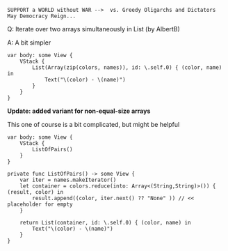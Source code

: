 ```
SUPPORT a WORLD without WAR -->  vs. Greedy Oligarchs and Dictators
May Democracy Reign... 
```

Q: Iterate over two arrays simultaneously in List (by AlbertB)

A: A bit simpler

    var body: some View {
        VStack {
            List(Array(zip(colors, names)), id: \.self.0) { (color, name) in
                Text("\(color) - \(name)")
            }
        }
    }


**Update: added variant for non-equal-size arrays**

This one of course is a bit complicated, but might be helpful

    var body: some View {
        VStack {
            ListOfPairs()
        }
    }
    
    private func ListOfPairs() -> some View {
        var iter = names.makeIterator()
        let container = colors.reduce(into: Array<(String,String)>()) { (result, color) in
            result.append((color, iter.next() ?? "None" )) // << placeholder for empty
        }
        
        return List(container, id: \.self.0) { (color, name) in
            Text("\(color) - \(name)")
        }
    }

